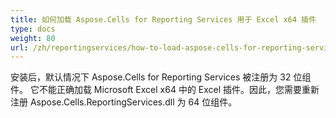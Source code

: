 ```yaml
---
title: 如何加载 Aspose.Cells for Reporting Services 用于 Excel x64 插件
type: docs
weight: 80
url: /zh/reportingservices/how-to-load-aspose-cells-for-reporting-services-add-ins-for-excel-x64/
---
```


安装后，默认情况下 Aspose.Cells for Reporting Services 被注册为 32 位组件。 它不能正确加载 Microsoft Excel x64 中的 Excel 插件。因此，您需要重新注册 Aspose.Cells.ReportingServices.dll 为 64 位组件。
